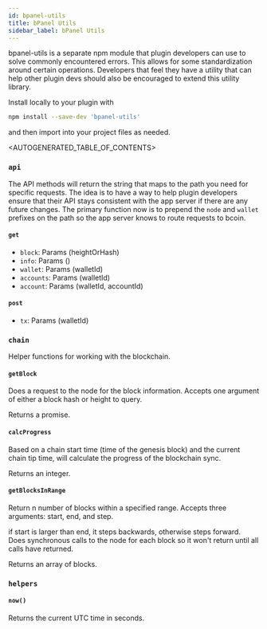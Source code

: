 ```yaml
---
id: bpanel-utils
title: bPanel Utils
sidebar_label: bPanel Utils
---
```


bpanel-utils is a separate npm module that plugin developers can use to solve commonly encountered errors. This allows for some standardization around certain operations. Developers that feel they have a utility that can help other plugin devs should also be encouraged to extend this utility library.

Install locally to your plugin with

```bash
npm install --save-dev 'bpanel-utils'
```

and then import into your project files as needed.

<AUTOGENERATED_TABLE_OF_CONTENTS>

### `api`
The API methods will return the string that maps to the path you need for specific requests. The idea is to have a way to help plugin developers ensure that their API stays consistent with the app server if there are any future changes. The primary function now is to prepend the `node` and `wallet` prefixes on the path so the app server knows to route requests to bcoin.

#### `get`
  - `block`: Params (heightOrHash)
  - `info`: Params ()
  - `wallet`: Params (walletId)
  - `accounts`: Params (walletId)
  - `account`: Params (walletId, accountId)

#### `post`
  - `tx`: Params (walletId)

### `chain`
Helper functions for working with the blockchain.

#### `getBlock`
Does a request to the node for the block information. Accepts one argument of either a block hash or height to query.

Returns a promise.

#### `calcProgress`
Based on a chain start time (time of the genesis block) and the current chain tip time, will calculate the progress of the blockchain sync.

Returns an integer.

#### `getBlocksInRange`
Return n number of blocks within a specified range. Accepts three arguments: start, end, and step.

if start is larger than end, it steps backwards, otherwise steps forward. Does synchronous calls to the node for each block so it won't return until all calls have returned.

Returns an array of blocks.

### `helpers`
#### `now()`
Returns the current UTC time in seconds.
